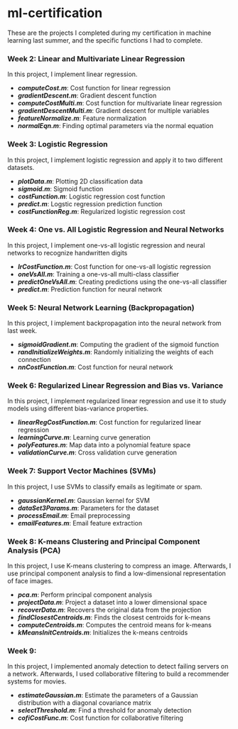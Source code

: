 # ml-certification
These are the projects I completed during my certification in machine learning last summer, and the specific functions I had to complete.

### Week 2: Linear and Multivariate Linear Regression

In this project, I implement linear regression.
  - ***computeCost.m***: Cost function for linear regression
  - ***gradientDescent.m***: Gradient descent function
  - ***computeCostMulti.m***: Cost function for multivariate linear regression
  - ***gradientDescentMulti.m***: Gradient descent for multiple variables
  - ***featureNormalize.m***: Feature normalization
  - ***normalEqn.m***: Finding optimal parameters via the normal equation

### Week 3: Logistic Regression

In this project, I implement logistic regression and apply it to two different datasets.
  - ***plotData.m***: Plotting 2D classification data
  - ***sigmoid.m***: Sigmoid function
  - ***costFunction.m***: Logistic regression cost function
  - ***predict.m***: Logstic regression prediction function
  - ***costFunctionReg.m***: Regularized logistic regression cost
  
### Week 4: One vs. All Logistic Regression and Neural Networks

In this project, I implement one-vs-all logistic regression and neural networks to recognize handwritten digits
  - ***lrCostFunction.m***: Cost function for one-vs-all logistic regression
  - ***oneVsAll.m***: Training a one-vs-all multi-class classifier
  - ***predictOneVsAll.m***: Creating predictions using the one-vs-all classifier
  - ***predict.m***: Prediction function for neural network 

### Week 5: Neural Network Learning (Backpropagation)

In this project, I implement backpropagation into the neural network from last week.
  - ***sigmoidGradient.m***: Computing the gradient of the sigmoid function
  - ***randInitializeWeights.m***: Randomly initializing the weights of each connection
  - ***nnCostFunction.m***: Cost function for neural network
  
### Week 6: Regularized Linear Regression and Bias vs. Variance

In this project, I implement regularized linear regression and use it to study models using different bias-variance properties. 
  - ***linearRegCostFunction.m***: Cost function for regularized linear regression
  - ***learningCurve.m***: Learning curve generation
  - ***polyFeatures.m***: Map data into a polynomial feature space
  - ***validationCurve.m***: Cross validation curve generation

### Week 7: Support Vector Machines (SVMs)

In this project, I use SVMs to classify emails as legitimate or spam.
  - ***gaussianKernel.m***: Gaussian kernel for SVM
  - ***dataSet3Params.m***: Parameters for the dataset
  - ***processEmail.m***: Email preprocessing
  - ***emailFeatures.m***: Email feature extraction
  
### Week 8: K-means Clustering and Principal Component Analysis (PCA)

In this project, I use K-means clustering to compress an image. Afterwards, I use principal component analysis to find a low-dimensional representation of face images.
  - ***pca.m***: Perform principal component analysis 
  - ***projectData.m***: Project a dataset into a lower dimensional space
  - ***recoverData.m***: Recovers the original data from the projection
  - ***findClosestCentroids.m***: Finds the closest centroids for k-means
  - ***computeCentroids.m***: Computes the centroid means for k-means
  - ***kMeansInitCentroids.m***: Initializes the k-means centroids
 
### Week 9: 

In this project, I implemented anomaly detection to detect failing servers on a network. Afterwards, I used collaborative filtering to build a recommender systems for movies.
  - ***estimateGaussian.m***: Estimate the parameters of a Gaussian distribution with a diagonal covariance matrix
  - ***selectThreshold.m***: Find a threshold for anomaly detection
  - ***cofiCostFunc.m***: Cost function for collaborative filtering
